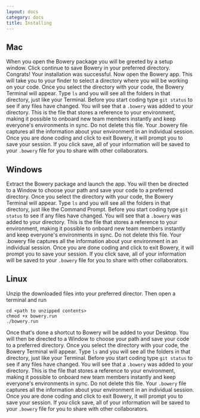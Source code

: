 ```yaml
---
layout: docs
category: docs
title: Installing
---
```


## Mac

When you open the Bowery package you will be greeted by a setup window. Click continue to save Bowery in your preferred directory. Congrats! Your installation was successful. Now open the Bowery app. This will take you to your finder to select a directory where you will be working on your code. Once you select the directory with your code, the Bowery Terminal will appear. Type `ls` and you will see all the folders in that directory, just like your Terminal. Before you start coding type `git status` to see if any files have changed. You will see that a `.bowery` was added to your directory. This is the file that stores a reference to your environment, making it possible to onboard new team members instantly and keep everyone's environments in sync. Do not delete this file. Your .bowery file captures all the information about your environment in an individual session. Once you are done coding and click to exit Bowery, it will prompt you to save your session. If you click save, all of your information will be saved to your `.bowery` file for you to share with other collaborators. 

## Windows 
Extract the Bowery package and launch the app. You will then be directed to a Window to choose your path and save your code to a preferred directory. Once you select the directory with your code, the Bowery Terminal will appear. Type `ls` and you will see all the folders in that directory, just like the Command Prompt. Before you start coding type `git status` to see if any files have changed. You will see that a `.bowery` was added to your directory. This is the file that stores a reference to your environment, making it possible to onboard new team members instantly and keep everyone's environments in sync. Do not delete this file. Your .bowery file captures all the information about your environment in an individual session. Once you are done coding and click to exit Bowery, it will prompt you to save your session. If you click save, all of your information will be saved to your `.bowery` file for you to share with other collaborators. 

## Linux 
Unzip the downloaded files into your preferred director. Then open a terminal and run 

~~~
cd <path to unzipped contents>
chmod +x bowery.run
./bowery.run
~~~

Once that's done a shortcut to Bowery will be added to your Desktop. You will then be directed to a Window to choose your path and save your code to a preferred directory. Once you select the directory with your code, the Bowery Terminal will appear. Type `ls` and you will see all the folders in that directory, just like your Terminal. Before you start coding type `git status` to see if any files have changed. You will see that a `.bowery` was added to your directory. This is the file that stores a reference to your environment, making it possible to onboard new team members instantly and keep everyone's environments in sync. Do not delete this file. Your `.bowery` file captures all the information about your environment in an individual session. Once you are done coding and click to exit Bowery, it will prompt you to save your session. If you click save, all of your information will be saved to your `.bowery` file for you to share with other collaborators.
